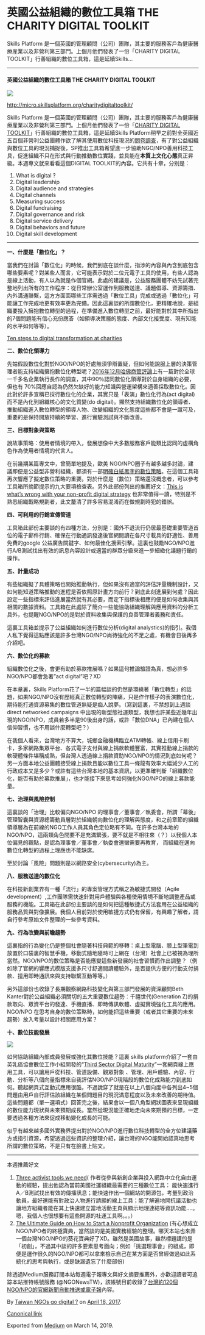 英國公益組織的數位工具箱 THE CHARITY DIGITAL TOOLKIT
========================================

Skills Platform 是一個英國的管理顧問（公司）團隊，其主要的服務客戶為健康醫療産業以及非營利第三部門。上個月他們發表了一份「CHARITY DIGITAL TOOLKIT」行善組織的數位工具箱，這是延續Skills…

* * *

#### 英國公益組織的數位工具箱 THE CHARITY DIGITAL TOOLKIT

![](https://cdn-images-1.medium.com/max/800/1*XExP7qThR8UTaq3_YuToKQ.jpeg)

http://micro.skillsplatform.org/charitydigitaltoolkit/

Skills Platform 是一個英國的管理顧問（公司）團隊，其主要的服務客戶為健康醫療産業以及非營利第三部門。上個月他們發表了一份「[CHARITY DIGITAL TOOLKIT](http://micro.skillsplatform.org/charitydigitaltoolkit/)」行善組織的數位工具箱，這是延續Skills Platform稍早之前對全英國近五百個非營利公益團體作欲了解其使用數位科技現況的[問卷調查](http://report.skillsplatform.org/charitydigitalreport-overview/)，有了對公益組織與數位工具的現況捕捉後，SP推出工具箱希望進一步協助NGO/NPO善用科技工具，促進組織不只在形式與行動推動數位實踐，並具能在**本質上文化心態**真正昇級。本週專文就來看看這個DIGITAL TOOLKIT的內容。它共有十章，分别是：

1.  What is digital ?
2.  Digital leadership
3.  Digital audience and strategies
4.  Digital channels
5.  Measuring success
6.  Digital fundraising
7.  Digital governance and risk
8.  Digital service delivery
9.  Digital behaviors and future
10.  Digital skill development

* * *

**一、什麼是「數位化」？**

當我們在討論「數位化」的時候，我們到底在談什麼，指涉的內容與內含到底包含哪些要素呢？對某些人而言，它可能表示對於二位元電子工具的使用，有些人認為是線上活動，有人以為就是作個官網。此處的建議是，公益服務團體不妨先試著完整地列出所有的工作程序：從日常辦公室運作到服務送達、議題倡導、資源籌措、內外溝通聯繫，這方方面面哪些工序需透過「數位工具」完成或透過「數位化」可能讓工作完成地更有效率更為完備。因此這裏談的所謂數位化，更精確地說，是組織要投入擁抱數位轉型的過程，在準備進入數位轉型之前，最好能對於其中所指出的7個問題能有信心充份應答（如領導決策層的態度、內部文化接受度、現有知能的水平如何等等）。

[Ten steps to digital transformation at charities](http://micro.skillsplatform.org/charitydigitaltoolkit-chapter1/)

**二、數位化領導力**

先姑假設數位化對於NGO/NPO的好處無須爭辯置疑，但如何能說服上層的決策管理者能支持組織擁抱數位化轉型呢？[2016年12月哈佛商管評論](https://hbr.org/2016/12/digital-leadership-is-not-an-optional-part-of-being-a-ceo)上有一篇對於全球一千多名企業執行長作的調查，其中90％認同數位化領導對於自身組織的必要，但也有 70%回應自認為仍然欠缺好的能力知識與營運架構來適善採取數位化。因此對於許多宣稱已採行數位化的企業，其實只是「表演」數位化行為(act digital)而不是內化到組織核心的文化質變(do digital)。顯然支持組織數位化的領導者、推動組織進入數位轉型的領導人物、改變組織的文化態度這些都不會是一蹴可及，重要的是保持開放持續的學習、進行實驗測試與不斷改善。

**三、目標對象與策略**

說故事策略：使用者情境的帶入，發展想像中大多數服務客戶能類比認同的虛構角色作為使用者情境的代言人。

在前幾期某篇專文中，曾簡單地提及，歐美 NGO/NPO圈子有越多越多討論，建議即便是公益型非營利組織，都須有一部[明確白紙黑字的數位策略](https://medium.twngo.xyz/2017-ngo-digital-outlook-report-e0f57079d7a3)。在這個工具箱再次響應了擬定數位策略的重要。對於什麼是（數位）策略還沒概念者，可以參考工具箱所摘節提示的九大要項檢查表。另外此部份列出的推薦好文：[This is what’s wrong with your non-profit digital strategy](https://blog.everyaction.com/this-is-whats-wrong-with-your-nonprofit-digital-strategy) 也非常值得一讀，特別是不熟悉組織戰略規劃者，此文釐清了許多容易混淆而在做規劃時犯的錯誤。

**四、可利用的行銷宣傳管道**

工具箱此部份主要談的有四種方法，分別是：國外不退流行仍居最基礎重要管道首位的電子郵件行銷、確保在行動通訊發達後官網閱讀在各尺寸載具的舒適性、善用免費的google 公益廣告關鍵字、如何最佳化搜索引擊。這裏也鼓勵NGO/NPO進行A/B測試找出有效的訊息內容設計或適當的群眾分級來進一步細緻化議題行銷的操作。

**五、計量成功**

有些組織擬了具體策略也開始推動執行，但如果沒有適當的評估評量機制設計，又如何能知道策略推動的進程是否依照原計畫方向前行？到底此刻進展到何處？因此設定一些指標來評估進展當然就有其必要，而定下指標後相應的便是如何收集與其相關的數據資料。工具箱在此處除了簡介一些能協助組織理解與應用資料的分析工具外，也提醒NGO/NPO的是對於資料收集與保護的良善管理者義務和責任。

這裏工具箱並提示了公益組織如何進行數位分析(digital analystics)的指引。我個人私下覺得這點應該是許多台灣NGO/NPO尚待強化的不足之處，有機會日後再多介紹吧。

**六、數位化的募款**

組織數位化之後，會更有助於募款推展嗎？如果這句推論驗證為真，想必許多NGO/NPO都會急著”act digital”吧？XD

在本章裏，Skills Platform花了一半的篇幅談的仍然是環繞著「數位轉型」的話題，如果NGO/NPO沒有歷經真正數位轉型的陣痛，只是作作樣子的表演數位化，期待能打通資源募集的數位管道無疑是痴人說夢。（寫到這裏，不禁想到上週談direct networked campaigns 中出現的新型態社運類型，我想也許某些近幾年出現的NGO/NPO，成員若多半是90後出身的話，或許「數位DNA」已內建在個人信仰習慣，也不用談什麼轉型吧？）

在我個人看來，台灣地方不算大，城鄉金融機構臨立ATM轉帳、線上信用卡刷卡，多家網路集眾平台、各式電子支付與線上捐款軟體豐富，其實推動線上捐款的軟硬體條件堪稱成熟，但台灣人透過線上捐款資助NGO/NPO的情況到底如何呢？另一方面本地公益團體接受線上捐款且能以數位工具一條龍有效率大幅減少人工的行政成本又是多少？或許有這些台灣本地的基本資訊，以更準確判斷「組織數位化，能否有助於募款推展」，也才能接下來思考如何強化NGO/NPO的線上募款能量。

**七、治理與風險控制**

這裏談的「治理」比較偏向NGO/NPO 的理事會／董事會／執委會，所謂「幕後」管理智囊與資源總籌動員層對於組織朝向數位化的理解與態度，和之前章節的組織領導層為在前線的NGO工作人員其角色定位略有不同。在許多台灣本地的NGO/NPO，這兩類角色間要不是充滿緊張，要不就是不相往來（？）以我個人本位偏見的觀點，是認為理事會／董事會／執委會還蠻需要再教育， 而組織在邁向數位化轉型的過程上理應也不能缺席。

至於討論「風險」問題則是以網路安全(cybersecurity)為主。

**八、服務送達的數位化**

在科技新創業界有一種「流行」的專案管理方式稱之為敏捷式開發（Agile development）,工作團隊需快速針對用戶體驗與各種使用情境不斷地調整產品或服務的機能。工具箱在此部份主要談的是如何把這種敏捷式方法套用在公益組織的服務品質與對像擴展。我個人目前對於使用敏捷方式仍有保留，有興趣了解者，請自行參考原始文件整理的一些參考資料。

**九、行為改變與前瞻趨勢**

這裏指的行為變化仍是整個社會隨著科技典範的移轉：桌上型電腦、膝上型筆電到放置於口袋裏的智慧手機，移動式隨地隨時可上網在（台灣）社會上已被視為理所當然。NGO/NPO的數位策略是否能應變這些新發展的社會習慣而作出調整？（例如除了官網的響應式模版支援多尺寸舒適閱讀體驗外，是否提供方便的行動支付捐款、擅用即時通訊來與支持聯繫互動等等。）

另外這部份也收錄了長期觀察網路科技變化與第三部門發展的資深顧問Beth Kanter對於公益組織必須關切的五大重要數位趨勢：千禧世代(Generation Z)的捐款取向、眾資平台的發達、手機直播、即時傳訊軟體、虛擬實境強化工具的應用。NGO/NPO 在思考自身的數位策略時，如何能把這些重要（或者其它重要的未來趨勢）放入考量以設計相關應用方案？

**十、數位技能發展**

![](https://cdn-images-1.medium.com/max/800/1*MLhcW5HUFaQlX4M8JvGBaA.png)

如何協助組織內部成員發展或強化其數位技能？這裏 skills platform介紹了一套由英乳癌協會數位工作小組開發的“[Third Sector Digital Maturity](http://digitalmaturity.co.uk)”一套網頁線上應用工具，可以讓用戶從科技、管道設備、觀眾對象 、管理、用戶體驗、內容、行動、分析等八個向量指標來自我評估NGO/NPO現階段的數位化成熟能力到底如何。聽起網頁式互動式應用很酷，不過說穿了就是在以上八個向度中各列出4~5個問題由用戶自行評估該組織在某個問題目的現況滿意程度以及未來改善的期待值。這些問題都（單一選項式）回答完之後，結果會以一個八角型網狀圖表來呈現組織的數位能力現狀與未來預期成長。當然從現況能正確地走向未來期預的目標，一定要透過各種方法來促成移動變化成長的可能。

似乎有越來越多國外實務界提出對於NGO/NPO進行數位科技轉型的全方位建議藥方或指引資源，希望透過這些資訊的整理介紹，讓台灣的NGO能開始認真地思考所謂的數位策略，不是只有在臉書上貼文。

* * *

本週推薦好文

1.  [Three activist tools we need](https://medium.com/@holmesworcester/three-activist-tools-we-need-86346eb6762c)( 作者從參與新創企業與投入網路中立化自由運動的經驗，提出他認為當前美國社運組織最需要的三種數位工具： 能快速進行A／B測試找出有效的傳播訊息；能快速作出一個網站的開源包，考量到政治動員，最好還能有對政治人物進行請願的線上工具；能了解遍地開抗議活動也讓地方組織者能在其上快速建立當地活動主頁與顯示地理連結等資訊功能….。嗯，我個人也很想要有這些開源的社運工具啊。。。）
2.  [The Ultimate Guide on How to Start a Nonprofit Organization](http://blog.capterra.com/the-ultimate-guide-on-how-to-start-a-nonprofit-organization/) (有心想成立NGO/NPO者的終極寶典，當然談的是美國實務經驗的整理。哪天本站也來弄一個台灣NGO/NPO的葵花寶典好了XD。雖然是美國故事，雖然標題講的是「初創」，不過其中談的許多要素思考面向；例如「挑選理事會」的組成，即便是運作很久的NGO/NPO都可以拿來檢示自己在某方面是否曾經做過如此系統化的思考與執行，或是缺漏遺忘了什麼部份)

除透過Medium服務訂閱本站每週電子報專文與好文摘要推薦外，亦歡迎讀者可追踪本站推特帳號服務 (@NGONewsTW)，該帳號目前收錄了[台灣約120個NGO/NPO的官網新聞自動推送或電子報](http://self.jxtsai.info/2016/08/ngonewstw.html)內容。

By [Taiwan NGOs go digital ?](https://medium.com/@twngo) on [April 18, 2017](https://medium.com/p/1c857a02720a).

[Canonical link](https://medium.com/@twngo/%E8%8B%B1%E5%9C%8B%E5%85%AC%E7%9B%8A%E7%B5%84%E7%B9%94%E7%9A%84%E6%95%B8%E4%BD%8D%E5%B7%A5%E5%85%B7%E7%AE%B1-the-charity-digital-toolkit-1c857a02720a)

Exported from [Medium](https://medium.com) on March 14, 2019.
